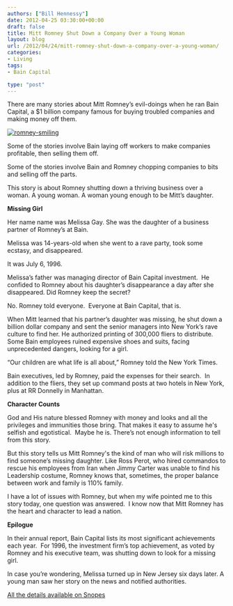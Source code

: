 ```yaml
---
authors: ["Bill Hennessy"]
date: 2012-04-25 03:30:00+00:00
draft: false
title: Mitt Romney Shut Down a Company Over a Young Woman
layout: blog
url: /2012/04/24/mitt-romney-shut-down-a-company-over-a-young-woman/
categories:
- Living
tags:
- Bain Capital

type: "post"
---
```


There are many stories about Mitt Romney’s evil-doings when he ran Bain Capital, a $1 billion company famous for buying troubled companies and making money off them.

[![romney-smiling](https://ludicrite.files.wordpress.com/2012/04/romney-smiling_thumb1.jpg)
](https://ludicrite.files.wordpress.com/2012/04/romney-smiling1.jpg)

Some of the stories involve Bain laying off workers to make companies profitable, then selling them off.

Some of the stories involve Bain and Romney chopping companies to bits and selling off the parts.

This story is about Romney shutting down a thriving business over a woman. A young woman. A woman young enough to be Mitt’s daughter.

**Missing Girl**

Her name name was Melissa Gay. She was the daughter of a business partner of Romney’s at Bain.

Melissa was 14-years-old when she went to a rave party, took some ecstasy, and disappeared.

It was July 6, 1996.

Melissa’s father was managing director of Bain Capital investment.  He confided to Romney about his daughter’s disappearance a day after she disappeared. Did Romney keep the secret?

No. Romney told everyone.  Everyone at Bain Capital, that is.

When Mitt learned that his partner’s daughter was missing, he shut down a billion dollar company and sent the senior managers into New York’s rave culture to find her. He authorized printing of 300,000 fliers to distribute. Some Bain employees ruined expensive shoes and suits, facing unprecedented dangers, looking for a girl.

“Our children are what life is all about,” Romney told the New York Times.

Bain executives, led by Romney, paid the expenses for their search.  In addition to the fliers, they set up command posts at two hotels in New York, plus at RR Donnelly in Manhattan.

**Character Counts**

God and His nature blessed Romney with money and looks and all the privileges and immunities those bring. That makes it easy to assume he's selfish and egotistical.  Maybe he is. There’s not enough information to tell from this story.

But this story tells us Mitt Romney's the kind of man who will risk millions to find someone’s missing daughter. Like Ross Perot, who hired commandos to rescue his employees from Iran when Jimmy Carter was unable to find his Leadership costume, Romney knows that, sometimes, the proper balance between work and family is 110% family.

I have a lot of issues with Romney, but when my wife pointed me to this story today, one question was answered.  I know now that Mitt Romney has the heart and character to lead a nation.

**Epilogue**

In their annual report, Bain Capital lists its most significant achievements each year.  For 1996, the investment firm’s top achievement, as voted by Romney and his executive team, was shutting down to look for a missing girl.

In case you’re wondering, Melissa turned up in New Jersey six days later. A young man saw her story on the news and notified authorities.

[All the details available on Snopes](https://www.snopes.com/politics/romney/search.asp)
